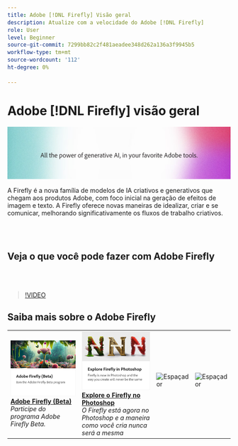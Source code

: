 ```yaml
---
title: Adobe [!DNL Firefly] Visão geral
description: Atualize com a velocidade do Adobe [!DNL Firefly]
role: User
level: Beginner
source-git-commit: 7299bb82c2f481aeadee348d262a136a3f9945b5
workflow-type: tm+mt
source-wordcount: '112'
ht-degree: 0%

---
```


# Adobe [!DNL Firefly] visão geral

![Firefly Hero Image](../assets/firefly.png)

A Firefly é a nova família de modelos de IA criativos e generativos que chegam aos produtos Adobe, com foco inicial na geração de efeitos de imagem e texto. A Firefly oferece novas maneiras de idealizar, criar e se comunicar, melhorando significativamente os fluxos de trabalho criativos.

<br> 

## Veja o que você pode fazer com Adobe Firefly

<br> 

>[!VIDEO](https://video.tv.adobe.com/v/3416970t1?quality=12&learn=on&hidetitle=true)

## Saiba mais sobre o Adobe Firefly

<table>
<tr>
   <td>
      <a href="https://firefly.adobe.com/" target="_blank">
         <img alt="Adobe Firefly (Beta)" src="assets/firefly-beta.png" />
      </a>
      <div>
      <a href="https://firefly.adobe.com/" target="_blank"><strong>Adobe Firefly (Beta)</strong></a>
      </div>
      <em>Participe do programa Adobe Firefly Beta.</em>
      <br>
  </td>
  <td>
      <a href="https://www.adobe.com/sensei/generative-ai/firefly.html" target="_blank">
         <img alt="Explore o Firefly no Photoshop" src="assets/firefly-photoshop.png" />
      </a>
      <div>
      <a href="https://www.adobe.com/sensei/generative-ai/firefly.html" target="_blank"><strong>Explore o Firefly no Photoshop</strong></a>
      </div>
      <em>O Firefly está agora no Photoshop e a maneira como você cria nunca será a mesma</em>
      <br>
  </td>
  <td>
    <img alt="Espaçador" src="../assets/Whitespacer.png" />
    <div>
    <br>
  </td>
  <td>
    <img alt="Espaçador" src="../assets/Whitespacer.png" />
    <div>
    <br>
  </td>
</tr>
</table>

